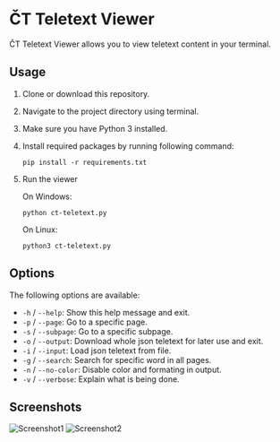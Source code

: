 # ČT Teletext Viewer

ČT Teletext Viewer allows you to view teletext content in your terminal.

## Usage

1. Clone or download this repository.
2. Navigate to the project directory using terminal.
3. Make sure you have Python 3 installed.
4. Install required packages by running following command:

    ```shell
    pip install -r requirements.txt
    ```

5. Run the viewer

    On Windows:

    ```shell
    python ct-teletext.py
    ```

    On Linux:

    ```shell
    python3 ct-teletext.py
    ```

## Options

The following options are available:

- `-h` / `--help`: Show this help message and exit.
- `-p` / `--page`: Go to a specific page.
- `-s` / `--subpage`: Go to a specific subpage.
- `-o` / `--output`: Download whole json teletext for later use and exit.
- `-i` / `--input`: Load json teletext from file.
- `-g` / `--search`: Search for specific word in all pages.
- `-n` / `--no-color`: Disable color and formating in output.
- `-v` / `--verbose`: Explain what is being done.

## Screenshots

![Screenshot1](https://github.com/motuzj/ct-teletext-viewer/assets/30744041/03e30014-d6ea-4ee2-8e75-2e465ddc1906)
![Screenshot2](https://github.com/motuzj/ct-teletext-viewer/assets/30744041/67be360c-5cf1-4b3a-94ae-ad78606890db)
